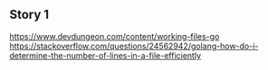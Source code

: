 ## Story 1

https://www.devdungeon.com/content/working-files-go
https://stackoverflow.com/questions/24562942/golang-how-do-i-determine-the-number-of-lines-in-a-file-efficiently
